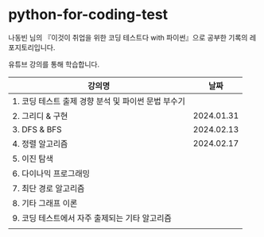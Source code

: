 # python-for-coding-test
나동빈 님의 『이것이 취업을 위한 코딩 테스트다 with 파이썬』으로 공부한 기록의 레포지토리입니다.


유튜브 강의를 통해 학습합니다. 

| 강의명 | 날짜 |
| ---- | ---- |
| 1. 코딩 테스트 출제 경향 분석 및 파이썬 문법 부수기 |  |
| 2. 그리디 & 구현 | 2024.01.31 |
| 3. DFS & BFS | 2024.02.13 |
| 4. 정렬 알고리즘 | 2024.02.17 |
| 5. 이진 탐색 |  |
| 6. 다이나믹 프로그래밍 |  |
| 7. 최단 경로 알고리즘 |  |
| 8. 기타 그래프 이론 |  |
| 9. 코딩 테스트에서 자주 출제되는 기타 알고리즘 |  |
|  |  |
